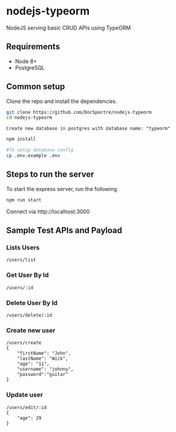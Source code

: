 # nodejs-typeorm
NodeJS serving basic CRUD APIs using TypeORM


## Requirements

* Node 8+
* PostgreSQL


## Common setup

Clone the repo and install the dependencies.

```bash
git clone https://github.com/DocSpectre/nodejs-typeorm
cd nodejs-typeorm
```

```
Create new database in postgres with database name: "typeorm"
```

```bash
npm install
```

```bash
#To setup database config
cp .env.example .env
```


## Steps to run the server

To start the express server, run the following

```bash
npm run start
```

Connect via http://localhost:3000


## Sample Test APIs and Payload
### Lists Users
```
/users/list
```

### Get User By Id
```
/users/:id
```

### Delete User By Id
```
/users/delete/:id
```

### Create new user
```
/users/create
{
    "firstName": "John",
    "lastName": "Wick",
    "age": "11",
    "username": "johnny",
    "password":"guitar"
}
```

### Update user
```
/users/edit/:id
{
    "age": 29
}
```
